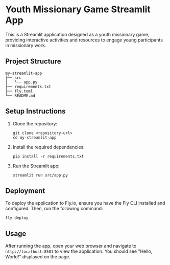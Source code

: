 # Youth Missionary Game Streamlit App

This is a Streamlit application designed as a youth missionary game, providing interactive activities and resources to engage young participants in missionary work.

## Project Structure

```
my-streamlit-app
├── src
│   └── app.py
├── requirements.txt
├── fly.toml
└── README.md
```

## Setup Instructions

1. Clone the repository:
   ```
   git clone <repository-url>
   cd my-streamlit-app
   ```

2. Install the required dependencies:
   ```
   pip install -r requirements.txt
   ```

3. Run the Streamlit app:
   ```
   streamlit run src/app.py
   ```

## Deployment

To deploy the application to Fly.io, ensure you have the Fly CLI installed and configured. Then, run the following command:

```
fly deploy
```

## Usage

After running the app, open your web browser and navigate to `http://localhost:8501` to view the application. You should see "Hello, World!" displayed on the page.